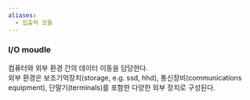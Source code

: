 ```yaml
---
aliases:
  - 입출력 모듈
---
```


### I/O moudle
컴퓨터와 외부 환경 간의 데이터 이동을 담당한다.    
	외부 환경은 보조기억장치(storage, e.g. ssd, hhd), 통신장비(communications equipment), 단말기(terminals)를 포함한 다양한 외부 장치로 구성된다.    
